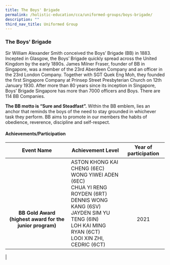```yaml
---
title: The Boys' Brigade
permalink: /holistic-education/cca/uniformed-groups/boys-brigade/
description: ""
third_nav_title: Uniformed Group
---
```

### **The Boys' Brigade**

Sir William Alexander Smith conceived the Boys’ Brigade (BB) in 1883. Incepted in Glasgow, the Boys’ Brigade quickly spread across the United Kingdom by the early 1890s. James Milner Fraser, founder of BB in Singapore, was a member of the 23rd Aberdeen Company and an officer in the 23rd London Company. Together with SGT Quek Eng Moh, they founded the first Singapore Company at Prinsep Street Presbyterian Church on 12th January 1930. After more than 80 years since its inception in Singapore, Boys’ Brigade Singapore has more than 7000 officers and Boys. There are 114 BB Companies.

**The BB motto is “Sure and Steadfast”.** Within the BB emblem, lies an anchor that reminds the boys of the need to stay grounded in whichever task they perform. BB aims to promote in our members the habits of obedience, reverence, discipline and self-respect.

#### **Achievements/Participation**

| Event Name | Achievement Level  | Year of participation |
|:---:|---|:---:|
|<br><br><br><br><br> **BB Gold Award (highest award for the junior program)**   | ASTON KHONG KAI CHENG (6EC)<br> WONG YIWEI ADEN (6EC)<br> CHUA YI RENG ROYDEN (6RT)<br> DENNIS WONG KANG (6SV) <br>JAYDEN SIM YU TENG (6IN) <br>LOH KAI MING RYAN (6CT)<br> LOOI XIN ZHI, CEDRIC (6CT)  | <br><br><br><br><br>2021 |
|


